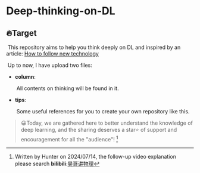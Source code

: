 # Deep-thinking-on-DL

## 🔥Target

​	This repository aims to help you think deeply on DL and inspired by an article: [How to follow new technology](https://mp.weixin.qq.com/s/605sBrKPm_c8wR2Ajn3ZVQ)

​	Up to now, I have upload two files:

- **column**:

  ​	All contents on thinking will be found in it.

- **tips**:

  ​	Some useful references for you to create your own repository like this.

> 😀Today, we are gathered here to better understand the knowledge of deep learning, and the sharing deserves a  star⭐ of support and encouragement for all the "audience"! [^1]

[^1]:Written by Hunter on 2024/07/14, the follow-up video explanation please search **bilibili**:[昊哥讲物理](https://space.bilibili.com/1159048393?spm_id_from=333.788.0.0)

